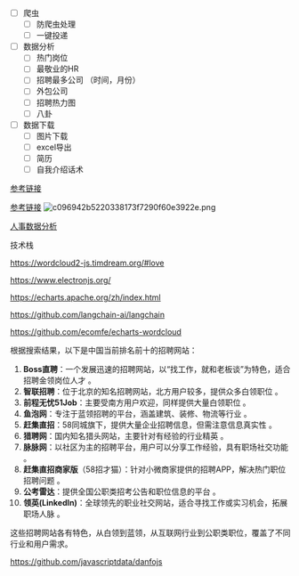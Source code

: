 * [ ] 爬虫
    * [ ] 防爬虫处理
    * [ ] 一键投递
* [ ] 数据分析
    * [ ] 热门岗位
    * [ ] 最敬业的HR
    * [ ] 招聘最多公司 （时间，月份）
    * [ ] 外包公司
    * [ ] 招聘热力图
    * [ ] 八卦

* [ ] 数据下载
    * [ ] 图片下载
    * [ ] excel导出
    * [ ] 简历
    * [ ] 自我介绍话术

[参考链接](https://github.com/jhcoco/bosszp?tab=readme-ov-file)

[参考链接](https://juejin.cn/post/7364607002826817576)
![c096942b5220338173f7290f60e3922e.png](evernotecid://AE237944-AF07-4878-A6F8-5A20D6E96629/appyinxiangcom/13876162/ENResource/p2847)


[人事数据分析](https://www.sohu.com/a/770840147_121308158)


技术栈

https://wordcloud2-js.timdream.org/#love

https://www.electronjs.org/

https://echarts.apache.org/zh/index.html

https://github.com/langchain-ai/langchain

https://github.com/ecomfe/echarts-wordcloud


根据搜索结果，以下是中国当前排名前十的招聘网站：

1. **Boss直聘**：一个发展迅速的招聘网站，以“找工作，就和老板谈”为特色，适合招聘金领岗位人才 。
2. **智联招聘**：位于北京的知名招聘网站，北方用户较多，提供众多白领职位 。
3. **前程无忧51Job**：主要受南方用户欢迎，同样提供大量白领职位 。
4. **鱼泡网**：专注于蓝领招聘的平台，涵盖建筑、装修、物流等行业 。
5. **赶集直招**：58同城旗下，提供大量企业招聘信息，但需注意信息真实性 。
6. **猎聘网**：国内知名猎头网站，主要针对有经验的行业精英 。
7. **脉脉网**：以社区为主的招聘平台，用户可以分享工作经验，具有职场社交功能 。
8. **赶集直招商家版**（58招才猫）：针对小微商家提供的招聘APP，解决热门职位招聘问题 。
9. **公考雷达**：提供全国公职类招考公告和职位信息的平台 。
10. **领英(LinkedIn)**：全球领先的职业社交网站，适合寻找工作或实习机会，拓展职场人脉 。

这些招聘网站各有特色，从白领到蓝领，从互联网行业到公职类职位，覆盖了不同行业和用户需求。

https://github.com/javascriptdata/danfojs
